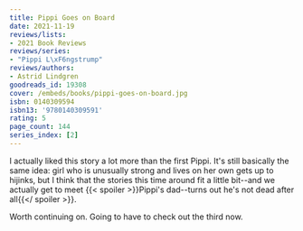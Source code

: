 ```yaml
---
title: Pippi Goes on Board
date: 2021-11-19
reviews/lists:
- 2021 Book Reviews
reviews/series:
- "Pippi L\xF6ngstrump"
reviews/authors:
- Astrid Lindgren
goodreads_id: 19308
cover: /embeds/books/pippi-goes-on-board.jpg
isbn: 0140309594
isbn13: '9780140309591'
rating: 5
page_count: 144
series_index: [2]
---
```

I actually liked this story a lot more than the first Pippi. It's still basically the same idea: girl who is unusually strong and lives on her own gets up to hijinks, but I think that the stories this time around fit a little bit--and we actually get to meet {{< spoiler >}}Pippi's dad--turns out he's not dead after all{{</ spoiler >}}. 

Worth continuing on. Going to have to check out the third now.
